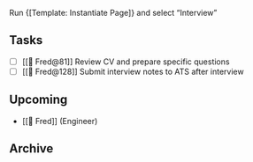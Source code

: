 Run {[Template: Instantiate Page]} and select “Interview”

## Tasks
<!-- #query task where page =~ /🎤/ and done = false render "template/task" -->
* [ ] [[🎤 Fred@81]] Review CV and prepare specific questions  
* [ ] [[🎤 Fred@128]] Submit interview notes to ATS after interview
<!-- /query -->

## Upcoming
<!-- #query page where name =~ /🎤/ and date >= "{{today}}" select name, role order by date render "template/interview" -->
* [[🎤 Fred]] (Engineer)
<!-- /query -->

## Archive
<!-- #query page where name =~ /🎤/ and date < "{{today}}" order by date render "template/interview" -->

<!-- /query -->

